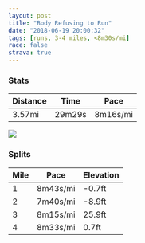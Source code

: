```yaml
---
layout: post
title: "Body Refusing to Run"
date: "2018-06-19 20:00:32"
tags: [runs, 3-4 miles, <8m30s/mi]
race: false
strava: true
---
```


### Stats

| Distance | Time | Pace |
|----------|------|------|
|3.57mi|29m29s|8m16s/mi|

<img src='https://maps.googleapis.com/maps/api/staticmap?maptype=roadmap&path=enc:qmowFphobMma@cFuWyLiOyAeGnAcKzJuHQcJtEeVoEmAaC{GiCgM]_A|A{@pCjCnBcEpNbj@`^&key=AIzaSyC1MId7bFpkLXNAaYhBSTb8jLyiSqzbDtM&size=800x800&markers=color:yellow|label:S|40.71657,-73.97529&markers=color:green|label:F|40.737019999999994,-73.98145999999998'>

### Splits

| Mile | Pace | Elevation |
|------|------|-----------|
|1|8m43s/mi|-0.7ft|
|2|7m40s/mi|-8.9ft|
|3|8m15s/mi|25.9ft|
|4|8m33s/mi|0.7ft|
